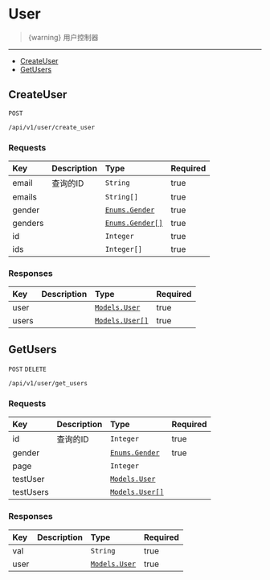 # User

> {warning} 用户控制器


---

  - [CreateUser](#CreateUser)
  - [GetUsers](#GetUsers)

<a name="CreateUser"></a>
## CreateUser

`POST`

`/api/v1/user/create_user`

### Requests
|Key|Description|Type|Required|
|:-|:-|:-|:-|
|email |查询的ID|`String`|true|
|emails | |`String[]`|true|
|gender | |[`Enums.Gender`](/docs/{{version}}/generated/enums#Gender)|true|
|genders | |[`Enums.Gender[]`](/docs/{{version}}/generated/enums#Gender)|true|
|id | |`Integer`|true|
|ids | |`Integer[]`|true|

### Responses
|Key|Description|Type|Required|
|:-|:-|:-|:-|
|user | |[`Models.User`](/docs/{{version}}/generated/models#User)|true|
|users | |[`Models.User[]`](/docs/{{version}}/generated/models#User)|true|

<a name="GetUsers"></a>
## GetUsers

`POST` `DELETE`

`/api/v1/user/get_users`

### Requests
|Key|Description|Type|Required|
|:-|:-|:-|:-|
|id |查询的ID|`Integer`|true|
|gender | |[`Enums.Gender`](/docs/{{version}}/generated/enums#Gender)|true|
|page | |`Integer`| |
|testUser | |[`Models.User`](/docs/{{version}}/generated/models#User)| |
|testUsers | |[`Models.User[]`](/docs/{{version}}/generated/models#User)| |

### Responses
|Key|Description|Type|Required|
|:-|:-|:-|:-|
|val | |`String`|true|
|user | |[`Models.User`](/docs/{{version}}/generated/models#User)|true|

